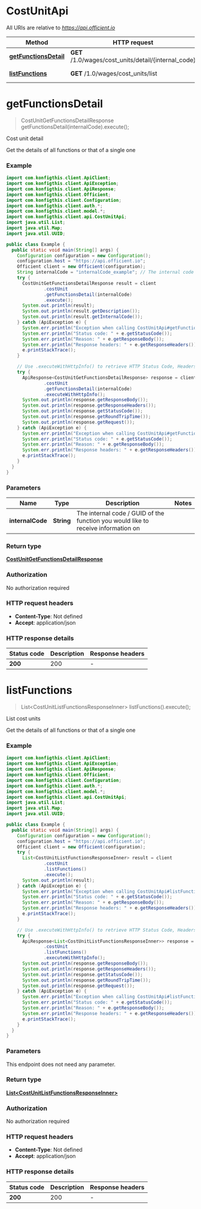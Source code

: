 # CostUnitApi

All URIs are relative to *https://api.officient.io*

| Method | HTTP request | Description |
|------------- | ------------- | -------------|
| [**getFunctionsDetail**](CostUnitApi.md#getFunctionsDetail) | **GET** /1.0/wages/cost_units/detail/{internal_code} | Cost unit detail |
| [**listFunctions**](CostUnitApi.md#listFunctions) | **GET** /1.0/wages/cost_units/list | List cost units |


<a name="getFunctionsDetail"></a>
# **getFunctionsDetail**
> CostUnitGetFunctionsDetailResponse getFunctionsDetail(internalCode).execute();

Cost unit detail

Get the details of all functions or that of a single one

### Example
```java
import com.konfigthis.client.ApiClient;
import com.konfigthis.client.ApiException;
import com.konfigthis.client.ApiResponse;
import com.konfigthis.client.Officient;
import com.konfigthis.client.Configuration;
import com.konfigthis.client.auth.*;
import com.konfigthis.client.model.*;
import com.konfigthis.client.api.CostUnitApi;
import java.util.List;
import java.util.Map;
import java.util.UUID;

public class Example {
  public static void main(String[] args) {
    Configuration configuration = new Configuration();
    configuration.host = "https://api.officient.io";
    Officient client = new Officient(configuration);
    String internalCode = "internalCode_example"; // The internal code / GUID of the function you would like to receive information on
    try {
      CostUnitGetFunctionsDetailResponse result = client
              .costUnit
              .getFunctionsDetail(internalCode)
              .execute();
      System.out.println(result);
      System.out.println(result.getDescription());
      System.out.println(result.getInternalCode());
    } catch (ApiException e) {
      System.err.println("Exception when calling CostUnitApi#getFunctionsDetail");
      System.err.println("Status code: " + e.getStatusCode());
      System.err.println("Reason: " + e.getResponseBody());
      System.err.println("Response headers: " + e.getResponseHeaders());
      e.printStackTrace();
    }

    // Use .executeWithHttpInfo() to retrieve HTTP Status Code, Headers and Request
    try {
      ApiResponse<CostUnitGetFunctionsDetailResponse> response = client
              .costUnit
              .getFunctionsDetail(internalCode)
              .executeWithHttpInfo();
      System.out.println(response.getResponseBody());
      System.out.println(response.getResponseHeaders());
      System.out.println(response.getStatusCode());
      System.out.println(response.getRoundTripTime());
      System.out.println(response.getRequest());
    } catch (ApiException e) {
      System.err.println("Exception when calling CostUnitApi#getFunctionsDetail");
      System.err.println("Status code: " + e.getStatusCode());
      System.err.println("Reason: " + e.getResponseBody());
      System.err.println("Response headers: " + e.getResponseHeaders());
      e.printStackTrace();
    }
  }
}

```

### Parameters

| Name | Type | Description  | Notes |
|------------- | ------------- | ------------- | -------------|
| **internalCode** | **String**| The internal code / GUID of the function you would like to receive information on | |

### Return type

[**CostUnitGetFunctionsDetailResponse**](CostUnitGetFunctionsDetailResponse.md)

### Authorization

No authorization required

### HTTP request headers

 - **Content-Type**: Not defined
 - **Accept**: application/json

### HTTP response details
| Status code | Description | Response headers |
|-------------|-------------|------------------|
| **200** | 200 |  -  |

<a name="listFunctions"></a>
# **listFunctions**
> List&lt;CostUnitListFunctionsResponseInner&gt; listFunctions().execute();

List cost units

Get the details of all functions or that of a single one

### Example
```java
import com.konfigthis.client.ApiClient;
import com.konfigthis.client.ApiException;
import com.konfigthis.client.ApiResponse;
import com.konfigthis.client.Officient;
import com.konfigthis.client.Configuration;
import com.konfigthis.client.auth.*;
import com.konfigthis.client.model.*;
import com.konfigthis.client.api.CostUnitApi;
import java.util.List;
import java.util.Map;
import java.util.UUID;

public class Example {
  public static void main(String[] args) {
    Configuration configuration = new Configuration();
    configuration.host = "https://api.officient.io";
    Officient client = new Officient(configuration);
    try {
      List<CostUnitListFunctionsResponseInner> result = client
              .costUnit
              .listFunctions()
              .execute();
      System.out.println(result);
    } catch (ApiException e) {
      System.err.println("Exception when calling CostUnitApi#listFunctions");
      System.err.println("Status code: " + e.getStatusCode());
      System.err.println("Reason: " + e.getResponseBody());
      System.err.println("Response headers: " + e.getResponseHeaders());
      e.printStackTrace();
    }

    // Use .executeWithHttpInfo() to retrieve HTTP Status Code, Headers and Request
    try {
      ApiResponse<List<CostUnitListFunctionsResponseInner>> response = client
              .costUnit
              .listFunctions()
              .executeWithHttpInfo();
      System.out.println(response.getResponseBody());
      System.out.println(response.getResponseHeaders());
      System.out.println(response.getStatusCode());
      System.out.println(response.getRoundTripTime());
      System.out.println(response.getRequest());
    } catch (ApiException e) {
      System.err.println("Exception when calling CostUnitApi#listFunctions");
      System.err.println("Status code: " + e.getStatusCode());
      System.err.println("Reason: " + e.getResponseBody());
      System.err.println("Response headers: " + e.getResponseHeaders());
      e.printStackTrace();
    }
  }
}

```

### Parameters
This endpoint does not need any parameter.

### Return type

[**List&lt;CostUnitListFunctionsResponseInner&gt;**](CostUnitListFunctionsResponseInner.md)

### Authorization

No authorization required

### HTTP request headers

 - **Content-Type**: Not defined
 - **Accept**: application/json

### HTTP response details
| Status code | Description | Response headers |
|-------------|-------------|------------------|
| **200** | 200 |  -  |

